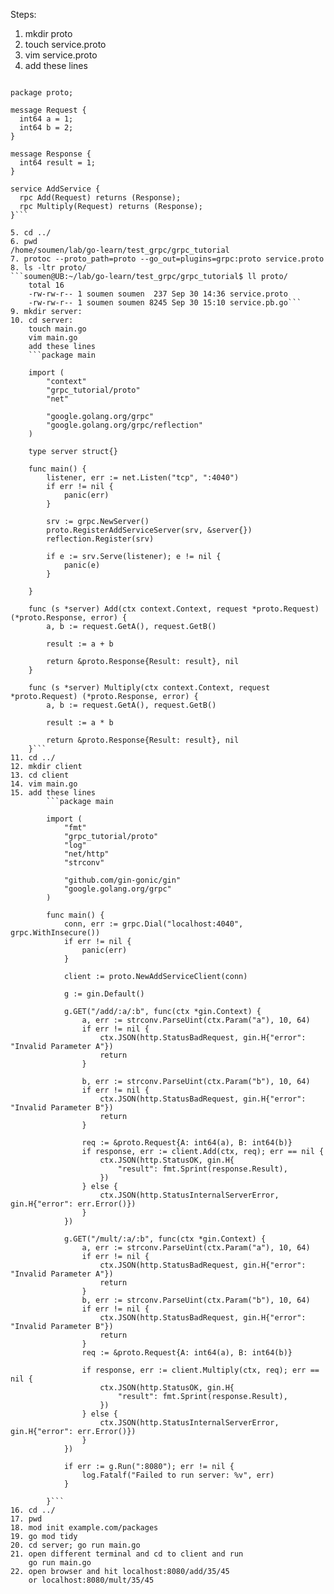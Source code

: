 Steps:
1. mkdir proto
2. touch service.proto
3. vim service.proto
4. add these lines
```syntax = "proto3";

package proto;

message Request {
  int64 a = 1;
  int64 b = 2;
}

message Response { 
  int64 result = 1; 
}

service AddService {
  rpc Add(Request) returns (Response);
  rpc Multiply(Request) returns (Response);
}```

5. cd ../
6. pwd
/home/soumen/lab/go-learn/test_grpc/grpc_tutorial
7. protoc --proto_path=proto --go_out=plugins=grpc:proto service.proto
8. ls -ltr proto/
```soumen@UB:~/lab/go-learn/test_grpc/grpc_tutorial$ ll proto/
    total 16
    -rw-rw-r-- 1 soumen soumen  237 Sep 30 14:36 service.proto
    -rw-rw-r-- 1 soumen soumen 8245 Sep 30 15:10 service.pb.go```
9. mkdir server:
10. cd server:
    touch main.go
    vim main.go
    add these lines
    ```package main

    import (
        "context"
        "grpc_tutorial/proto"
        "net"

        "google.golang.org/grpc"
        "google.golang.org/grpc/reflection"
    )

    type server struct{}

    func main() {
        listener, err := net.Listen("tcp", ":4040")
        if err != nil {
            panic(err)
        }

        srv := grpc.NewServer()
        proto.RegisterAddServiceServer(srv, &server{})
        reflection.Register(srv)

        if e := srv.Serve(listener); e != nil {
            panic(e)
        }

    }

    func (s *server) Add(ctx context.Context, request *proto.Request) (*proto.Response, error) {
        a, b := request.GetA(), request.GetB()

        result := a + b

        return &proto.Response{Result: result}, nil
    }

    func (s *server) Multiply(ctx context.Context, request *proto.Request) (*proto.Response, error) {
        a, b := request.GetA(), request.GetB()

        result := a * b

        return &proto.Response{Result: result}, nil
    }```
11. cd ../
12. mkdir client
13. cd client
14. vim main.go
15. add these lines
        ```package main

        import (
            "fmt"
            "grpc_tutorial/proto"
            "log"
            "net/http"
            "strconv"

            "github.com/gin-gonic/gin"
            "google.golang.org/grpc"
        )

        func main() {
            conn, err := grpc.Dial("localhost:4040", grpc.WithInsecure())
            if err != nil {
                panic(err)
            }

            client := proto.NewAddServiceClient(conn)

            g := gin.Default()

            g.GET("/add/:a/:b", func(ctx *gin.Context) {
                a, err := strconv.ParseUint(ctx.Param("a"), 10, 64)
                if err != nil {
                    ctx.JSON(http.StatusBadRequest, gin.H{"error": "Invalid Parameter A"})
                    return
                }

                b, err := strconv.ParseUint(ctx.Param("b"), 10, 64)
                if err != nil {
                    ctx.JSON(http.StatusBadRequest, gin.H{"error": "Invalid Parameter B"})
                    return
                }

                req := &proto.Request{A: int64(a), B: int64(b)}
                if response, err := client.Add(ctx, req); err == nil {
                    ctx.JSON(http.StatusOK, gin.H{
                        "result": fmt.Sprint(response.Result),
                    })
                } else {
                    ctx.JSON(http.StatusInternalServerError, gin.H{"error": err.Error()})
                }
            })

            g.GET("/mult/:a/:b", func(ctx *gin.Context) {
                a, err := strconv.ParseUint(ctx.Param("a"), 10, 64)
                if err != nil {
                    ctx.JSON(http.StatusBadRequest, gin.H{"error": "Invalid Parameter A"})
                    return
                }
                b, err := strconv.ParseUint(ctx.Param("b"), 10, 64)
                if err != nil {
                    ctx.JSON(http.StatusBadRequest, gin.H{"error": "Invalid Parameter B"})
                    return
                }
                req := &proto.Request{A: int64(a), B: int64(b)}

                if response, err := client.Multiply(ctx, req); err == nil {
                    ctx.JSON(http.StatusOK, gin.H{
                        "result": fmt.Sprint(response.Result),
                    })
                } else {
                    ctx.JSON(http.StatusInternalServerError, gin.H{"error": err.Error()})
                }
            })

            if err := g.Run(":8080"); err != nil {
                log.Fatalf("Failed to run server: %v", err)
            }

        }```
16. cd ../
17. pwd
18. mod init example.com/packages
19. go mod tidy
20. cd server; go run main.go
21. open different terminal and cd to client and run
    go run main.go
22. open browser and hit localhost:8080/add/35/45
    or localhost:8080/mult/35/45


